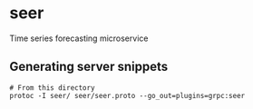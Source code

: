 # seer
Time series forecasting microservice

## Generating server snippets
```
# From this directory
protoc -I seer/ seer/seer.proto --go_out=plugins=grpc:seer
```